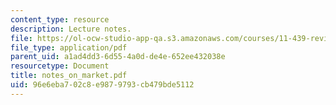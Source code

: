 ```yaml
---
content_type: resource
description: Lecture notes.
file: https://ol-ocw-studio-app-qa.s3.amazonaws.com/courses/11-439-revitalizing-urban-main-streets-mission-hill-egleston-square-boston-spring-2003/96e6eba702c8e9879793cb479bde5112_notes_on_market.pdf
file_type: application/pdf
parent_uid: a1ad4dd3-6d55-4a0d-de4e-652ee432038e
resourcetype: Document
title: notes_on_market.pdf
uid: 96e6eba7-02c8-e987-9793-cb479bde5112
---
```

